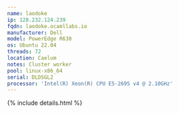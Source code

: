 ```yaml
---
name: laodoke
ip: 128.232.124.239
fqdn: laodoke.ocamllabs.io
manufacturer: Dell
model: PowerEdge R630
os: Ubuntu 22.04
threads: 72
location: Caelum
notes: Cluster worker
pool: linux-x86_64
serial: DLDSGL2
processor: 'Intel(R) Xeon(R) CPU E5-2695 v4 @ 2.10GHz'
---
```

{% include details.html %} 

